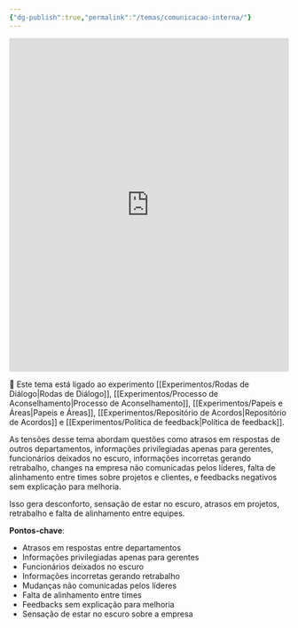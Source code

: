 ```yaml
---
{"dg-publish":true,"permalink":"/temas/comunicacao-interna/"}
---
```


<iframe src="https://embed.kumu.io/4814c0b90bd4c39a51337809e07ccf2a" width="100%" height="600" frameborder="0"></iframe>

🔗 Este tema está ligado ao experimento [[Experimentos/Rodas de Diálogo\|Rodas de Diálogo]], [[Experimentos/Processo de Aconselhamento\|Processo de Aconselhamento]], [[Experimentos/Papeis e Áreas\|Papeis e Áreas]], [[Experimentos/Repositório de Acordos\|Repositório de Acordos]] e [[Experimentos/Política de feedback\|Política de feedback]].

 As tensões desse tema abordam questões como atrasos em respostas de outros departamentos, informações privilegiadas apenas para gerentes, funcionários deixados no escuro, informações incorretas gerando retrabalho, changes na empresa não comunicadas pelos líderes, falta de alinhamento entre times sobre projetos e clientes, e feedbacks negativos sem explicação para melhoria.

Isso gera desconforto, sensação de estar no escuro, atrasos em projetos, retrabalho e falta de alinhamento entre equipes.

**Pontos-chave**:

* Atrasos em respostas entre departamentos 
* Informações privilegiadas apenas para gerentes
* Funcionários deixados no escuro 
* Informações incorretas gerando retrabalho
* Mudanças não comunicadas pelos líderes
* Falta de alinhamento entre times 
* Feedbacks sem explicação para melhoria
* Sensação de estar no escuro sobre a empresa